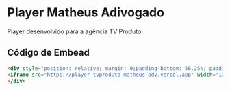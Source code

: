 # Player Matheus Adivogado

Player desenvolvido para a agência TV Produto

## Código de Embead
```html
<div style="position: relative; margin: 0;padding-bottom: 56.25%; padding-top: 35px; height: 0; overflow: hidden;">
<iframe src="https://player-tvproduto-matheus-adv.vercel.app" width="100%" height="100%" frameborder="0" scrolling="auto" allowfullscreen  style="position:absolute; margin:0; padding:0; top:0; left: 0;width: 100%; height: 100%;"></iframe>
</div>
```